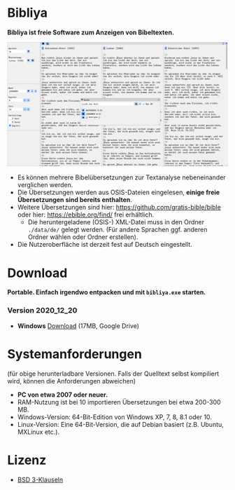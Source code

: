 # Bibliya

**Bibliya ist freie Software zum Anzeigen von Bibeltexten.**

![bildschirmfoto](/screenshot.png)

+ Es können mehrere Bibelübersetzungen zur Textanalyse nebeneinander verglichen werden.
+ Die Übersetzungen werden aus OSIS-Dateien eingelesen, **einige freie Übersetzungen sind bereits enthalten**. 
+ Weitere Übersetzungen sind hier: https://github.com/gratis-bible/bible oder hier: https://ebible.org/find/ frei erhältlich.
    + Die heruntergeladene (OSIS-) XML-Datei muss in den Ordner `./data/de/` gelegt werden. (Für andere Sprachen ggf. anderen Ordner wählen oder Ordner erstellen).
+ Die Nutzeroberfläche ist derzeit fest auf Deutsch eingestellt.

# Download
**Portable. Einfach irgendwo entpacken und mit `bibliya.exe` starten.**

### Version 2020_12_20
+ **Windows** [Download](https://drive.google.com/file/d/19nk4hd9sUFcNDow1cXqgNTKCZw8h7WGe) (17MB, Google Drive)

# Systemanforderungen
(für obige herunterladbare Versionen. Falls der Quelltext selbst kompiliert wird, können die Anforderungen abweichen)
+ **PC von etwa 2007 oder neuer.**
+ RAM-Nutzung ist bei 10 importieren Übersetzungen bei etwa 200-300 MB.
+ Windows-Version: 64-Bit-Edition von Windows XP, 7, 8, 8.1 oder 10.
+ Linux-Version: Eine 64-Bit-Version, die auf Debian basiert (z.B. Ubuntu, MXLinux etc.).

# Lizenz
+ [BSD 3-Klauseln](LICENSE)
